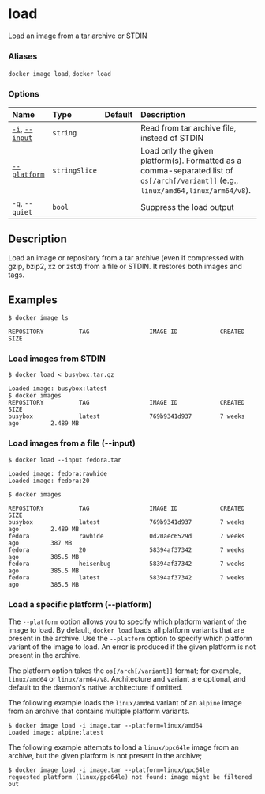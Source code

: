 # load

<!---MARKER_GEN_START-->
Load an image from a tar archive or STDIN

### Aliases

`docker image load`, `docker load`

### Options

| Name                                | Type          | Default | Description                                                                                                                         |
|:------------------------------------|:--------------|:--------|:------------------------------------------------------------------------------------------------------------------------------------|
| [`-i`](#input), [`--input`](#input) | `string`      |         | Read from tar archive file, instead of STDIN                                                                                        |
| [`--platform`](#platform)           | `stringSlice` |         | Load only the given platform(s). Formatted as a comma-separated list of `os[/arch[/variant]]` (e.g., `linux/amd64,linux/arm64/v8`). |
| `-q`, `--quiet`                     | `bool`        |         | Suppress the load output                                                                                                            |


<!---MARKER_GEN_END-->

## Description

Load an image or repository from a tar archive (even if compressed with gzip,
bzip2, xz or zstd) from a file or STDIN. It restores both images and tags.

## Examples

```console
$ docker image ls

REPOSITORY          TAG                 IMAGE ID            CREATED             SIZE
```

### Load images from STDIN

```console
$ docker load < busybox.tar.gz

Loaded image: busybox:latest
$ docker images
REPOSITORY          TAG                 IMAGE ID            CREATED             SIZE
busybox             latest              769b9341d937        7 weeks ago         2.489 MB
```

### <a name="input"></a> Load images from a file (--input)

```console
$ docker load --input fedora.tar

Loaded image: fedora:rawhide
Loaded image: fedora:20

$ docker images

REPOSITORY          TAG                 IMAGE ID            CREATED             SIZE
busybox             latest              769b9341d937        7 weeks ago         2.489 MB
fedora              rawhide             0d20aec6529d        7 weeks ago         387 MB
fedora              20                  58394af37342        7 weeks ago         385.5 MB
fedora              heisenbug           58394af37342        7 weeks ago         385.5 MB
fedora              latest              58394af37342        7 weeks ago         385.5 MB
```


### <a name="platform"></a> Load a specific platform (--platform)

The `--platform` option allows you to specify which platform variant of the
image to load. By default, `docker load` loads all platform variants that
are present in the archive. Use the `--platform` option to specify which
platform variant of the image to load. An error is produced if the given
platform is not present in the archive.

The platform option takes the `os[/arch[/variant]]` format; for example,
`linux/amd64` or `linux/arm64/v8`. Architecture and variant are optional,
and default to the daemon's native architecture if omitted.

The following example loads the `linux/amd64` variant of an `alpine` image
from an archive that contains multiple platform variants.

```console
$ docker image load -i image.tar --platform=linux/amd64
Loaded image: alpine:latest
```

The following example attempts to load a `linux/ppc64le` image from an
archive, but the given platform is not present in the archive;

```console
$ docker image load -i image.tar --platform=linux/ppc64le
requested platform (linux/ppc64le) not found: image might be filtered out
```

